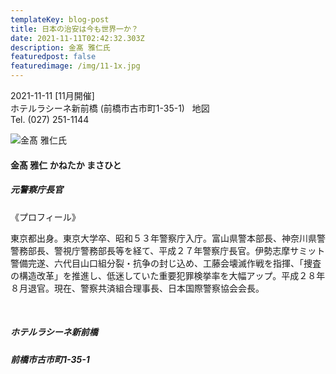 ```yaml
---
templateKey: blog-post
title: 日本の治安は今も世界一か？
date: 2021-11-11T02:42:32.303Z
description: 金髙 雅仁氏
featuredpost: false
featuredimage: /img/11-1x.jpg
---
```

2021-11-11 \[11月開催]\
ホテルラシーネ新前橋 (前橋市古市町1-35-1)   地図\
Tel. (027) 251-1144  

![金髙 雅仁氏](/img/11-1x.jpg "金髙 雅仁 かねたか まさひと")

#### 金髙 雅仁 かねたか まさひと

##### 元警察庁長官

《プロフィール》

東京都出身。東京大学卒、昭和５３年警察庁入庁。富山県警本部長、神奈川県警警務部長、警視庁警務部長等を経て、平成２７年警察庁長官。伊勢志摩サミット警備完遂、六代目山口組分裂・抗争の封じ込め、工藤会壊滅作戦を指揮、「捜査の構造改革」を推進し、低迷していた重要犯罪検挙率を大幅アップ。平成２８年８月退官。現在、警察共済組合理事長、日本国際警察協会会長。

<br />

##### ホテルラシーネ新前橋

##### 前橋市古市町1-35-1[](#map)